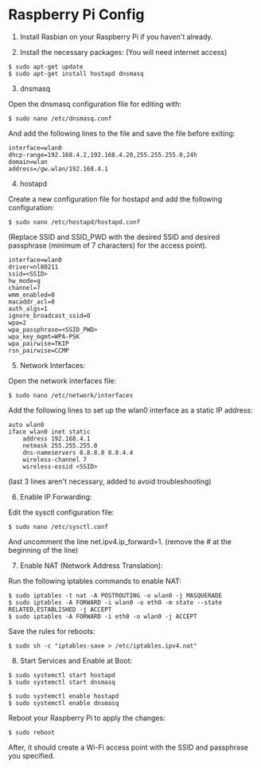 # Raspberry Pi Config

1. Install Rasbian on your Raspberry Pi if you haven't already.

2. Install the necessary packages: (You will need internet access)

```
$ sudo apt-get update
$ sudo apt-get install hostapd dnsmasq
```

3. dnsmasq

Open the dnsmasq configuration file for editing with:

```
$ sudo nano /etc/dnsmasq.conf
```

And add the following lines to the file and save the file before exiting:

```
interface=wlan0
dhcp-range=192.168.4.2,192.168.4.20,255.255.255.0,24h
domain=wlan
address=/gw.wlan/192.168.4.1
```

4. hostapd

Create a new configuration file for hostapd and add the following configuration:

```
$ sudo nano /etc/hostapd/hostapd.conf
```

(Replace SSID and SSID_PWD with the desired SSID and desired passphrase (minimum of 7 characters) for the access point).
```
interface=wlan0
driver=nl80211
ssid=<SSID>
hw_mode=g
channel=7
wmm_enabled=0
macaddr_acl=0
auth_algs=1
ignore_broadcast_ssid=0
wpa=2
wpa_passphrase=<SSID_PWD>
wpa_key_mgmt=WPA-PSK
wpa_pairwise=TKIP
rsn_pairwise=CCMP
```

5. Network Interfaces:

Open the network interfaces file:

```
$ sudo nano /etc/network/interfaces
```

Add the following lines to set up the wlan0 interface as a static IP address:

```
auto wlan0
iface wlan0 inet static
    address 192.168.4.1
    netmask 255.255.255.0
    dns-nameservers 8.8.8.8 8.8.4.4
    wireless-channel 7
    wireless-essid <SSID>
```
(last 3 lines aren't necessary, added to avoid troubleshooting)

6. Enable IP Forwarding:

Edit the sysctl configuration file:

```
$ sudo nano /etc/sysctl.conf
```

And uncomment the line net.ipv4.ip_forward=1. (remove the # at the beginning of the line)

7. Enable NAT (Network Address Translation):

Run the following iptables commands to enable NAT:

```
$ sudo iptables -t nat -A POSTROUTING -o wlan0 -j MASQUERADE
$ sudo iptables -A FORWARD -i wlan0 -o eth0 -m state --state RELATED,ESTABLISHED -j ACCEPT
$ sudo iptables -A FORWARD -i eth0 -o wlan0 -j ACCEPT
```

Save the rules for reboots:
```
$ sudo sh -c "iptables-save > /etc/iptables.ipv4.nat"
```

8. Start Services and Enable at Boot:

```
$ sudo systemctl start hostapd
$ sudo systemctl start dnsmasq
```

```
$ sudo systemctl enable hostapd
$ sudo systemctl enable dnsmasq
```

Reboot your Raspberry Pi to apply the changes:

```
$ sudo reboot
```

After, it should create a Wi-Fi access point with the SSID and passphrase you specified.